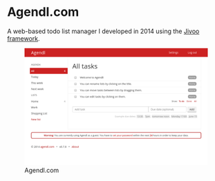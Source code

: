# Agendl.com
A web-based todo list manager I developed in 2014 using the [Jivoo framework](bs:/things/jivoo).

<figure>
<img src="../../images/agendl.png" alt="Agendl" />
<figcaption>Agendl.com</figcaption>
</figure>